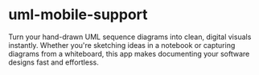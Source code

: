 # uml-mobile-support
Turn your hand-drawn UML sequence diagrams into clean, digital visuals instantly. Whether you're sketching ideas in a notebook or capturing diagrams from a whiteboard, this app makes documenting your software designs fast and effortless.
